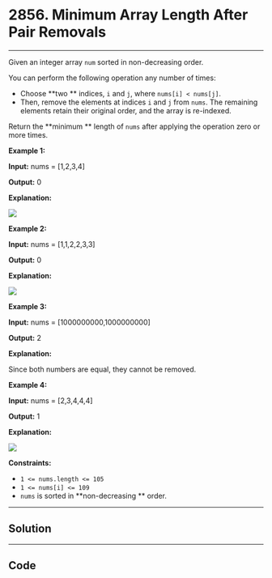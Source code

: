 # 2856. Minimum Array Length After Pair Removals

---

Given an integer array `num` sorted in non-decreasing order.

You can perform the following operation any number of times:

  * Choose **two ** indices, `i` and `j`, where `nums[i] < nums[j]`.
  * Then, remove the elements at indices `i` and `j` from `nums`. The remaining elements retain their original order, and the array is re-indexed.



Return the **minimum ** length of `nums` after applying the operation zero or more times.

 

**Example 1:**

**Input:** nums = [1,2,3,4]

**Output:** 0

**Explanation:**

![](https://assets.leetcode.com/uploads/2024/05/18/tcase1.gif)

**Example 2:**

**Input:** nums = [1,1,2,2,3,3]

**Output:** 0

**Explanation:**

![](https://assets.leetcode.com/uploads/2024/05/19/tcase2.gif)

**Example 3:**

**Input:** nums = [1000000000,1000000000]

**Output:** 2

**Explanation:**

Since both numbers are equal, they cannot be removed.

**Example 4:**

**Input:** nums = [2,3,4,4,4]

**Output:** 1

**Explanation:**

![](https://assets.leetcode.com/uploads/2024/05/19/tcase3.gif)

 

**Constraints:**

  * `1 <= nums.length <= 105`
  * `1 <= nums[i] <= 109`
  * `nums` is sorted in **non-decreasing ** order.

---

## Solution



---

## Code
```python


```